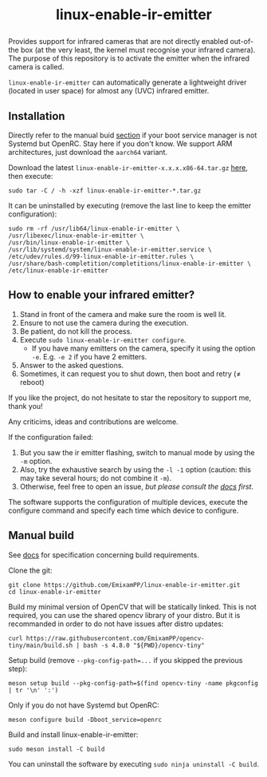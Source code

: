 # <p align=center>linux-enable-ir-emitter</p>

Provides support for infrared cameras that are not directly enabled out-of-the box (at the very least, the kernel must recognise your infrared camera). The purpose of this repository is to activate the emitter when the infrared camera is called.

`linux-enable-ir-emitter` can automatically generate a lightweight driver (located in user space) for almost any (UVC) infrared emitter.

## Installation
Directly refer to the manual buid [section](#manual-build) if your boot service manager is not Systemd but OpenRC. Stay here if you don't know. We support ARM architectures, just download the `aarch64` variant.
 
Download the latest `linux-enable-ir-emitter-x.x.x.x86-64.tar.gz` [here](https://github.com/EmixamPP/linux-enable-ir-emitter/releases/latest), then execute:
```
sudo tar -C / -h -xzf linux-enable-ir-emitter-*.tar.gz
```

It can be uninstalled by executing (remove the last line to keep the emitter configuration):
```
sudo rm -rf /usr/lib64/linux-enable-ir-emitter \
/usr/libexec/linux-enable-ir-emitter \
/usr/bin/linux-enable-ir-emitter \
/usr/lib/systemd/system/linux-enable-ir-emitter.service \
/etc/udev/rules.d/99-linux-enable-ir-emitter.rules \
/usr/share/bash-completition/completitions/linux-enable-ir-emitter \
/etc/linux-enable-ir-emitter
```

## How to enable your infrared emitter?
1. Stand in front of the camera and make sure the room is well lit.
2. Ensure to not use the camera during the execution.
3. Be patient, do not kill the process.
4. Execute `sudo linux-enable-ir-emitter configure`.
    * If you have many emitters on the camera, specify it using the option `-e`. E.g. `-e 2` if you have 2 emitters.
5. Answer to the asked questions.
6. Sometimes, it can request you to shut down, then boot and retry ($\neq$ reboot)

If you like the project, do not hesitate to star the repository to support me, thank you!

Any criticims, ideas and contributions are welcome.

If the configuration failed:
1. But you saw the ir emitter flashing, switch to manual mode by using the `-m` option.
2. Also, try the exhaustive search by using the `-l -1` option (caution: this may take several hours; do not combine it `-m`).
3. Otherwise, feel free to open an issue, *but please consult the [docs](docs/README.md) first*.

The software supports the configuration of multiple devices, execute the configure command and specify each time which device to configure.

## Manual build
See [docs](docs/requirements.md) for specification concerning build requirements.

Clone the git:
```
git clone https://github.com/EmixamPP/linux-enable-ir-emitter.git
cd linux-enable-ir-emitter
```

Build my minimal version of OpenCV that will be statically linked. This is not required, you can use the shared opencv library of your distro. But it is recommanded in order to do not have issues after distro updates:
```
curl https://raw.githubusercontent.com/EmixamPP/opencv-tiny/main/build.sh | bash -s 4.8.0 "${PWD}/opencv-tiny"
```

Setup build (remove `--pkg-config-path=...` if you skipped the previous step):
```
meson setup build --pkg-config-path=$(find opencv-tiny -name pkgconfig | tr '\n' ':')
```

Only if you do not have Systemd but OpenRC:
```
meson configure build -Dboot_service=openrc
```

Build and install linux-enable-ir-emitter:
```
sudo meson install -C build
```

You can uninstall the software by executing `sudo ninja uninstall -C build`. 
